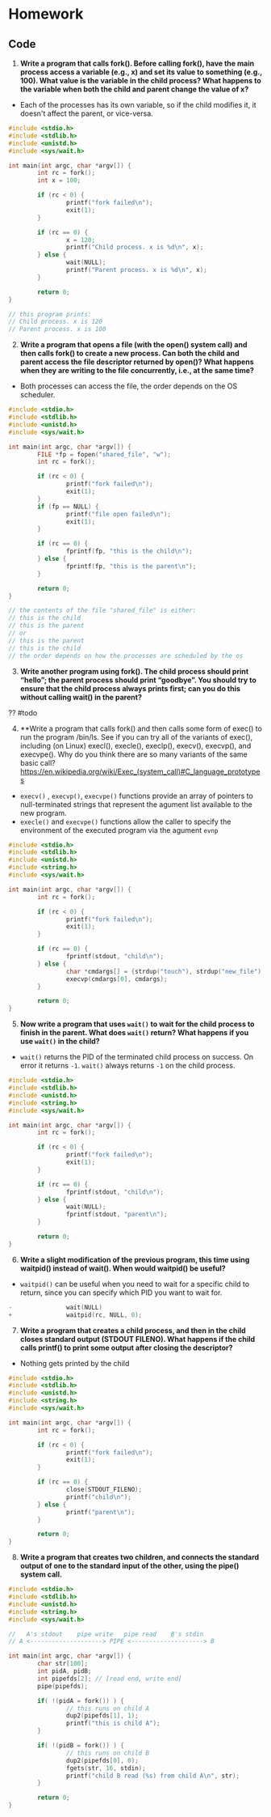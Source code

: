 # Homework
## Code

1. **Write a program that calls fork(). Before calling fork(), have the main process access a variable (e.g., x) and set its value to something (e.g., 100). What value is the variable in the child process? What happens to the variable when both the child and parent change the value of x?**
- Each of the processes has its own variable, so if the child modifies it, it doesn't  affect the parent, or vice-versa.
```c
#include <stdio.h>
#include <stdlib.h>
#include <unistd.h>
#include <sys/wait.h>

int main(int argc, char *argv[]) {
        int rc = fork();
        int x = 100;

        if (rc < 0) {
                printf("fork failed\n");
                exit(1);
        }

        if (rc == 0) {
                x = 120;
                printf("Child process. x is %d\n", x);
        } else {
                wait(NULL);
                printf("Parent process. x is %d\n", x);
        }

        return 0;
}

// this program prints:
// Child process. x is 120
// Parent process. x is 100
```

2. **Write a program that opens a file (with the open() system call) and then calls fork() to create a new process. Can both the child and parent access the file descriptor returned by open()? What happens when they are writing to the file concurrently, i.e., at the same time?**
- Both processes can access the file, the order depends on the OS scheduler.
```c
#include <stdio.h>
#include <stdlib.h>
#include <unistd.h>
#include <sys/wait.h>

int main(int argc, char *argv[]) {
        FILE *fp = fopen("shared_file", "w");
        int rc = fork();

        if (rc < 0) {
                printf("fork failed\n");
                exit(1);
        }
        if (fp == NULL) {
                printf("file open failed\n");
                exit(1);
        }

        if (rc == 0) {
                fprintf(fp, "this is the child\n");
        } else {
                fprintf(fp, "this is the parent\n");
        }

        return 0;
}

// the contents of the file "shared_file" is either:
// this is the child
// this is the parent
// or
// this is the parent
// this is the child
// the order depends on how the processes are scheduled by the os
```

3. **Write another program using fork(). The child process should print “hello”; the parent process should print “goodbye”. You should  try to ensure that the child process always prints first; can you do this without calling wait() in the parent?**

?? #todo

4. **Write a program that calls fork() and then calls some form of exec() to run the program /bin/ls. See if you can try all of the variants of exec(), including (on Linux) execl(), execle(), execlp(), execv(), execvp(), and execvpe(). Why do you think there are so many variants of the same basic call?
https://en.wikipedia.org/wiki/Exec_(system_call)#C_language_prototypes
- `execv()` , `execvp()`, `execvpe()` functions provide an array of pointers to null-terminated strings that represent the agument list available to the new program.
- `execle()` and `execvpe()` functions allow the caller to specify the environment of the executed program via the agument `evnp`
```c
#include <stdio.h>
#include <stdlib.h>
#include <unistd.h>
#include <string.h>
#include <sys/wait.h>

int main(int argc, char *argv[]) {
        int rc = fork();

        if (rc < 0) {
                printf("fork failed\n");
                exit(1);
        }

        if (rc == 0) {
                fprintf(stdout, "child\n");
        } else {
                char *cmdargs[] = {strdup("touch"), strdup("new_file"), NULL};
                execvp(cmdargs[0], cmdargs);
        }

        return 0;
}
```

5. **Now write a program that uses `wait()` to wait for the child process to finish in the parent. What does `wait()` return? What happens if you use `wait()` in the child?**
- `wait()` returns the PID of the terminated child process on success. On error it returns `-1`. `wait()` always returns `-1` on the child process.
```c
#include <stdio.h>
#include <stdlib.h>
#include <unistd.h>
#include <string.h>
#include <sys/wait.h>

int main(int argc, char *argv[]) {
        int rc = fork();

        if (rc < 0) {
                printf("fork failed\n");
                exit(1);
        }

        if (rc == 0) {
                fprintf(stdout, "child\n");
        } else {
                wait(NULL);
                fprintf(stdout, "parent\n");
        }

        return 0;
}
```

6. **Write a slight modification of the previous program, this time using waitpid() instead of wait(). When would waitpid() be useful?**
- `waitpid()` can be useful when you need to wait for a specific child to return, since you can specify which PID you want to wait for.
```c
-               wait(NULL)
+               waitpid(rc, NULL, 0);
```

7. **Write a program that creates a child process, and then in the child closes standard output (STDOUT FILENO). What happens if the child calls printf() to print some output after closing the descriptor?**
- Nothing gets printed by the child
```c
#include <stdio.h>
#include <stdlib.h>
#include <unistd.h>
#include <string.h>
#include <sys/wait.h>

int main(int argc, char *argv[]) {
        int rc = fork();

        if (rc < 0) {
                printf("fork failed\n");
                exit(1);
        }

        if (rc == 0) {
                close(STDOUT_FILENO);
                printf("child\n");
        } else {
                printf("parent\n");
        }

        return 0;
}
```

8. **Write a program that creates two children, and connects the standard output of one to the standard input of the other, using the pipe() system call.**
```c
#include <stdio.h>
#include <stdlib.h>
#include <unistd.h>
#include <string.h>
#include <sys/wait.h>

//   A's stdout    pipe write   pipe read    B's stdin
// A <--------------------> PIPE <--------------------> B

int main(int argc, char *argv[]) {
        char str[100];
        int pidA, pidB;
        int pipefds[2]; // [read end, write end]
        pipe(pipefds);

        if( !(pidA = fork()) ) {
                // this runs on child A
                dup2(pipefds[1], 1);
                printf("this is child A");
        }

        if( !(pidB = fork()) ) {
                // this runs on child B
                dup2(pipefds[0], 0);
                fgets(str, 16, stdin);
                printf("child B read (%s) from child A\n", str);
        }

        return 0;
}
```